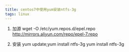 ```yaml
---
title: centos7中使用yum安装ntfs-3g
tags: linux
---
```

1. 加源
wget -O /etc/yum.repos.d/epel.repo http://mirrors.aliyun.com/repo/epel-7.repo

2. 安装
yum update;yum install ntfs-3g
yum install ntfs-3g
 
